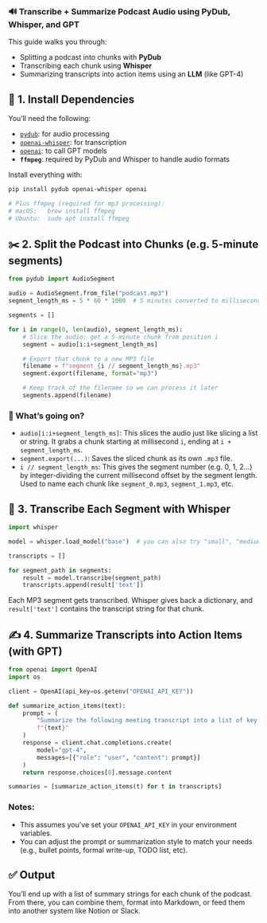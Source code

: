 ### 🔊 Transcribe + Summarize Podcast Audio using PyDub, Whisper, and GPT

This guide walks you through:

* Splitting a podcast into chunks with **PyDub**
* Transcribing each chunk using **Whisper**
* Summarizing transcripts into action items using an **LLM** (like GPT-4)

## 🧱 1. Install Dependencies

You’ll need the following:

* [`pydub`](https://github.com/jiaaro/pydub): for audio processing
* [`openai-whisper`](https://github.com/openai/whisper): for transcription
* [`openai`](https://github.com/openai/openai-python): to call GPT models
* **`ffmpeg`**: required by PyDub and Whisper to handle audio formats

Install everything with:

```bash
pip install pydub openai-whisper openai

# Plus ffmpeg (required for mp3 processing):
# macOS:   brew install ffmpeg
# Ubuntu:  sudo apt install ffmpeg
```

## ✂️ 2. Split the Podcast into Chunks (e.g. 5-minute segments)

```python
from pydub import AudioSegment

audio = AudioSegment.from_file("podcast.mp3")
segment_length_ms = 5 * 60 * 1000  # 5 minutes converted to milliseconds

segments = []

for i in range(0, len(audio), segment_length_ms):
    # Slice the audio: get a 5-minute chunk from position i
    segment = audio[i:i+segment_length_ms]

    # Export that chunk to a new MP3 file
    filename = f"segment_{i // segment_length_ms}.mp3"
    segment.export(filename, format="mp3")

    # Keep track of the filename so we can process it later
    segments.append(filename)
```

### 🧠 What’s going on?

* `audio[i:i+segment_length_ms]`: This slices the audio just like slicing a list or string. It grabs a chunk starting at millisecond `i`, ending at `i + segment_length_ms`.
* `segment.export(...)`: Saves the sliced chunk as its own `.mp3` file.
* `i // segment_length_ms`: This gives the segment number (e.g. 0, 1, 2...) by integer-dividing the current millisecond offset by the segment length. Used to name each chunk like `segment_0.mp3`, `segment_1.mp3`, etc.

## 🧾 3. Transcribe Each Segment with Whisper

```python
import whisper

model = whisper.load_model("base")  # you can also try "small", "medium", or "large"

transcripts = []

for segment_path in segments:
    result = model.transcribe(segment_path)
    transcripts.append(result['text'])
```

Each MP3 segment gets transcribed. Whisper gives back a dictionary, and `result['text']` contains the transcript string for that chunk.

## ✍️ 4. Summarize Transcripts into Action Items (with GPT)

```python
from openai import OpenAI
import os

client = OpenAI(api_key=os.getenv("OPENAI_API_KEY"))

def summarize_action_items(text):
    prompt = (
        "Summarize the following meeting transcript into a list of key action items:\n\n"
        f"{text}"
    )
    response = client.chat.completions.create(
        model="gpt-4",
        messages=[{"role": "user", "content": prompt}]
    )
    return response.choices[0].message.content

summaries = [summarize_action_items(t) for t in transcripts]
```

### Notes:

* This assumes you’ve set your `OPENAI_API_KEY` in your environment variables.
* You can adjust the prompt or summarization style to match your needs (e.g., bullet points, formal write-up, TODO list, etc).

## ✅ Output

You’ll end up with a list of summary strings for each chunk of the podcast. From there, you can combine them, format into Markdown, or feed them into another system like Notion or Slack.

<br>
